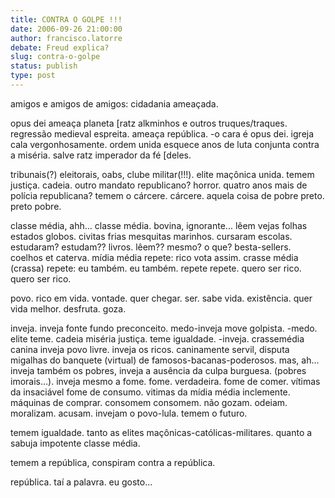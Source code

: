 ```yaml
---
title: CONTRA O GOLPE !!!
date: 2006-09-26 21:00:00
author: francisco.latorre
debate: Freud explica?
slug: contra-o-golpe
status: publish 
type: post
---
```


amigos e amigos de amigos:
cidadania ameaçada.

opus dei ameaça planeta [ratz alkminhos e outros truques/traques.
regressão medieval espreita. ameaça república.
-o cara é opus dei.
igreja cala vergonhosamente.
ordem unida esquece anos de luta conjunta contra a miséria.
salve ratz imperador da fé [deles.

tribunais(?) eleitorais, oabs, clube militar(!!!).
elite maçônica unida.
temem justiça. cadeia.
outro mandato republicano? horror.
quatro anos mais de polícia republicana?
temem o cárcere. cárcere.
aquela coisa de pobre preto. preto pobre.

classe média, ahh... classe média.
bovina, ignorante...
lêem vejas folhas estados globos.
civitas frias mesquitas marinhos.
cursaram escolas. estudaram? estudam??
livros. lêem?? mesmo? o que?
besta-sellers. coelhos et caterva.
mídia média repete: rico vota assim.
crasse média (crassa) repete: eu também. eu também.
repete repete.
quero ser rico. quero ser rico.

povo.
rico em vida. vontade.
quer chegar. ser.
sabe vida. existência.
quer vida melhor. desfruta. goza.

inveja.
inveja fonte fundo preconceito.
medo-inveja move golpista.
-medo.
elite teme. cadeia miséria justiça.
teme igualdade.
-inveja.
crassemédia canina inveja povo livre.
inveja os ricos.
caninamente servil, disputa migalhas do banquete (virtual) de famosos-bacanas-poderosos.
mas, ah...
inveja também os pobres,
inveja a ausência da culpa burguesa.
(pobres imorais...).
inveja mesmo a fome. fome. verdadeira. fome de comer.
vítimas da insaciável fome de consumo.
vitimas da mídia média inclemente.
máquinas de comprar.
consomem consomem.
não gozam.
odeiam. moralizam. acusam.
invejam o povo-lula. temem o futuro.

temem igualdade.
tanto as elites maçônicas-católicas-militares.
quanto a sabuja impotente classe média.

temem a república,
conspiram contra a república.

república.
taí a palavra.
eu gosto...
